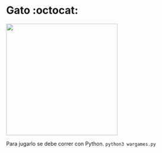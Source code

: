 # Gato :octocat:
<img src="https://www.creativefabrica.com/wp-content/uploads/2020/11/21/Tic-Tac-Toe-Sudoku-Board-Game-Design-Graphics-6735490-1.png" width="300" />

Para jugarlo se debe correr con Python. `python3 wargames.py`

